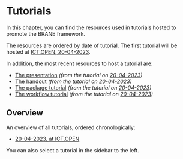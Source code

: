 # Tutorials
In this chapter, you can find the resources used in tutorials hosted to promote the BRANE framework.

The resources are ordered by date of tutorial. The first tutorial will be hosted at [ICT.OPEN, 20-04-2023](./2023-04-20/introduction.md).

In addition, the most recent resources to host a tutorial are:
- [The presentation](./2023-04-20/slides.pdf) _(from the tutorial on [20-04-2023](./2023-04-20/overview.md))_
- [The handout](./2023-04-20/handout.pdf) _(from the tutorial on [20-04-2023](./2023-04-20/overview.md))_
- [The package tutorial](./2023-04-20/package-tutorial.md) _(from the tutorial on [20-04-2023](./2023-04-20/overview.md))_
- [The workflow tutorial](./2023-04-20/workflow-tutorial.md) _(from the tutorial on [20-04-2023](./2023-04-20/overview.md))_


## Overview
An overview of all tutorials, ordered chronologically:
- [20-04-2023, at ICT.OPEN](./appendix/tutorials/2023-04-20/overview.md)

You can also select a tutorial in the sidebar to the left.
